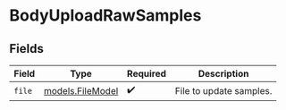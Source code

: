 # BodyUploadRawSamples


## Fields

| Field                                      | Type                                       | Required                                   | Description                                |
| ------------------------------------------ | ------------------------------------------ | ------------------------------------------ | ------------------------------------------ |
| `file`                                     | [models.FileModel](../models/filemodel.md) | :heavy_check_mark:                         | File to update samples.                    |